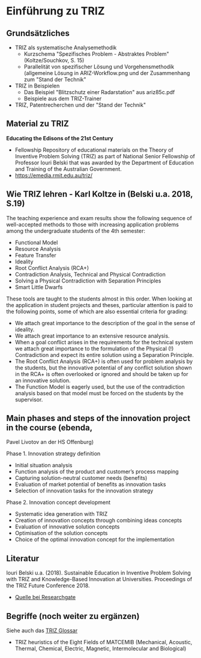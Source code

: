 # Einführung zu TRIZ

## Grundsätzliches

* TRIZ als systematische Analysemethodik
  - Kurzschema "Spezifisches Problem - Abstraktes Problem" (Koltze/Souchkov,
    S. 15)    
  - Parallelität von spezifischer Lösung und Vorgehensmethodik (allgemeine
    Lösung in ARIZ-Workflow.png und der Zusammenhang zum "Stand der Technik"
* TRIZ in Beispielen
  - Das Beispiel "Blitzschutz einer Radarstation" aus ariz85c.pdf
  - Beispiele aus dem TRIZ-Trainer
* TRIZ, Patentrecherchen und der "Stand der Technik"

## Material zu TRIZ

**Educating the Edisons of the 21st Century**
- Fellowship Repository of educational materials on the Theory of Inventive
  Problem Solving (TRIZ) as part of National Senior Fellowship of Professor
  Iouri Belski that was awarded by the Department of Education and Training of
  the Australian Government.
- https://emedia.rmit.edu.au/triz/

## Wie TRIZ lehren - Karl Koltze in (Belski u.a. 2018, S.19)

The teaching experience and exam results show the following sequence of
well-accepted methods to those with increasing application problems among the
undergraduate students of the 4th semester:
* Functional Model
* Resource Analysis
* Feature Transfer
* Ideality
* Root Conflict Analysis (RCA+)
* Contradiction Analysis, Technical and Physical Contradiction
* Solving a Physical Contradiction with Separation Principles
* Smart Little Dwarfs

These tools are taught to the students almost in this order. When looking at
the application in student projects and theses, particular attention is paid
to the following points, some of which are also essential criteria for
grading:

* We attach great importance to the description of the goal in the sense of
  ideality.
* We attach great importance to an extensive resource analysis.
* When a goal conflict arises in the requirements for the technical system we
  attach great importance to the formulation of the Physical (!) Contradiction
  and expect its entire solution using a Separation Principle.
* The Root Conflict Analysis (RCA+) is often used for problem analysis by the
  students, but the innovative potential of any conflict solution shown in the
  RCA+ is often overlooked or ignored and should be taken up for an innovative
  solution.
* The Function Model is eagerly used, but the use of the contradiction
  analysis based on that model must be forced on the students by the
  supervisor.

## Main phases and steps of the innovation project in the course (ebenda,
   Pavel Livotov an der HS Offenburg)

Phase 1. Innovation strategy definition

* Initial situation analysis
* Function analysis of the product and customer’s process mapping
* Capturing solution-neutral customer needs (benefits)
* Evaluation of market potential of benefits as innovation tasks
* Selection of innovation tasks for the innovation strategy

Phase 2. Innovation concept development

* Systematic idea generation with TRIZ
* Creation of innovation concepts through combining ideas concepts
* Evaluation of innovative solution concepts
* Optimisation of the solution concepts
* Choice of the optimal innovation concept for the implementation

## Literatur

Iouri Belski u.a. (2018). Sustainable Education in Inventive Problem Solving
with TRIZ and Knowledge-Based Innovation at Universities. Proceedings of the
TRIZ Future Conference 2018.
  - [Quelle bei Researchgate](https://www.researchgate.net/publication/328583886_Sustainable_Education_in_Inventive_Problem_Solving_with_TRIZ_and_Knowledge-Based_Innovation_at_Universities)

## Begriffe (noch weiter zu ergänzen)

Siehe auch das [TRIZ Glossar](http://wumm.uni-leipzig.de/glossary.php)

* TRIZ heuristics of the Eight Fields of MATCEMIB (Mechanical, Acoustic,
  Thermal, Chemical, Electric, Magnetic, Intermolecular and Biological)
